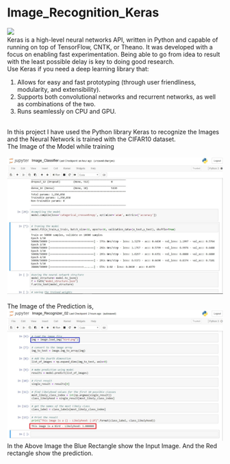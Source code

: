 # Image_Recognition_Keras
<img src="https://s3.amazonaws.com/keras.io/img/keras-logo-2018-large-1200.png"><br>
Keras is a high-level neural networks API, written in Python and capable of running on top of TensorFlow, CNTK, or Theano. It was developed with a focus on enabling fast experimentation. Being able to go from idea to result with the least possible delay is key to doing good research.<br>
Use Keras if you need a deep learning library that:<br>
1) Allows for easy and fast prototyping (through user friendliness, modularity, and extensibility).
2) Supports both convolutional networks and recurrent networks, as well as combinations of the two.
3) Runs seamlessly on CPU and GPU.
<br>
In this project I have used the Python library Keras to recognize the Images and the Neural Network is trained with the CIFAR10 dataset.
<br>
The Image of the Model while training 
<br><br>
<img src="/First Image Classifier.jpg">
<br><br>
The Image of the Prediction is,<br>
<img src="/PredictionResult.jpg">
<br>
In the Above Image the Blue Rectangle show the Input Image. And the Red rectangle show the prediction.
